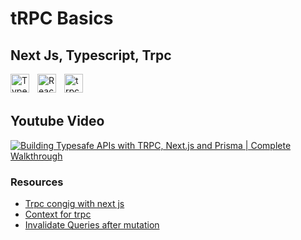 # tRPC Basics

## Next Js, Typescript, Trpc

<img align="left" alt="TypeScript" width="30px" style="padding-right:10px;" src="https://cdn.jsdelivr.net/gh/devicons/devicon/icons/typescript/typescript-plain.svg" />

<img align="left" alt="ReactJS" width="30px" style="padding-right:10px;" src="https://www.vectorlogo.zone/logos/reactjs/reactjs-icon.svg" />

<img align="left" alt="trpc" width="30px" style="padding-right:10px;" src="https://res.cloudinary.com/apideck/image/upload/v1616206509/icons/trpc-io.png" />

<br/>
<br/>

## Youtube Video

[![Building Typesafe APIs with TRPC, Next.js and Prisma | Complete Walkthrough](https://ytcards.demolab.com/?id=TAkLj9q7SUM&title=Building+Typesafe+APIs+with+TRPC%2C+Next.js+and+Prisma+%7C+Complete+Walkthrough&lang=en&timestamp=1675222235&background_color=%230d1117&title_color=%23ffffff&stats_color=%23dedede&width=250 "Building Typesafe APIs with TRPC, Next.js and Prisma | Complete Walkthrough")](https://www.youtube.com/watch?v=TAkLj9q7SUM)

### Resources

-   [Trpc congig with next js](https://trpc.io/docs/nextjs)
-   [Context for trpc](https://trpc.io/docs/context)
-   [Invalidate Queries after mutation](https://react-query-v3.tanstack.com/guides/invalidations-from-mutations)
